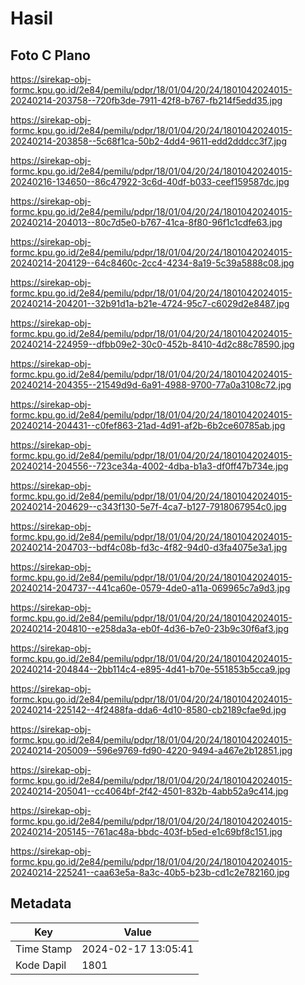 # Hasil

## Foto C Plano

https://sirekap-obj-formc.kpu.go.id/2e84/pemilu/pdpr/18/01/04/20/24/1801042024015-20240214-203758--720fb3de-7911-42f8-b767-fb214f5edd35.jpg

https://sirekap-obj-formc.kpu.go.id/2e84/pemilu/pdpr/18/01/04/20/24/1801042024015-20240214-203858--5c68f1ca-50b2-4dd4-9611-edd2dddcc3f7.jpg

https://sirekap-obj-formc.kpu.go.id/2e84/pemilu/pdpr/18/01/04/20/24/1801042024015-20240216-134650--86c47922-3c6d-40df-b033-ceef159587dc.jpg

https://sirekap-obj-formc.kpu.go.id/2e84/pemilu/pdpr/18/01/04/20/24/1801042024015-20240214-204013--80c7d5e0-b767-41ca-8f80-96f1c1cdfe63.jpg

https://sirekap-obj-formc.kpu.go.id/2e84/pemilu/pdpr/18/01/04/20/24/1801042024015-20240214-204129--64c8460c-2cc4-4234-8a19-5c39a5888c08.jpg

https://sirekap-obj-formc.kpu.go.id/2e84/pemilu/pdpr/18/01/04/20/24/1801042024015-20240214-204201--32b91d1a-b21e-4724-95c7-c6029d2e8487.jpg

https://sirekap-obj-formc.kpu.go.id/2e84/pemilu/pdpr/18/01/04/20/24/1801042024015-20240214-224959--dfbb09e2-30c0-452b-8410-4d2c88c78590.jpg

https://sirekap-obj-formc.kpu.go.id/2e84/pemilu/pdpr/18/01/04/20/24/1801042024015-20240214-204355--21549d9d-6a91-4988-9700-77a0a3108c72.jpg

https://sirekap-obj-formc.kpu.go.id/2e84/pemilu/pdpr/18/01/04/20/24/1801042024015-20240214-204431--c0fef863-21ad-4d91-af2b-6b2ce60785ab.jpg

https://sirekap-obj-formc.kpu.go.id/2e84/pemilu/pdpr/18/01/04/20/24/1801042024015-20240214-204556--723ce34a-4002-4dba-b1a3-df0ff47b734e.jpg

https://sirekap-obj-formc.kpu.go.id/2e84/pemilu/pdpr/18/01/04/20/24/1801042024015-20240214-204629--c343f130-5e7f-4ca7-b127-7918067954c0.jpg

https://sirekap-obj-formc.kpu.go.id/2e84/pemilu/pdpr/18/01/04/20/24/1801042024015-20240214-204703--bdf4c08b-fd3c-4f82-94d0-d3fa4075e3a1.jpg

https://sirekap-obj-formc.kpu.go.id/2e84/pemilu/pdpr/18/01/04/20/24/1801042024015-20240214-204737--441ca60e-0579-4de0-a11a-069965c7a9d3.jpg

https://sirekap-obj-formc.kpu.go.id/2e84/pemilu/pdpr/18/01/04/20/24/1801042024015-20240214-204810--e258da3a-eb0f-4d36-b7e0-23b9c30f6af3.jpg

https://sirekap-obj-formc.kpu.go.id/2e84/pemilu/pdpr/18/01/04/20/24/1801042024015-20240214-204844--2bb114c4-e895-4d41-b70e-551853b5cca9.jpg

https://sirekap-obj-formc.kpu.go.id/2e84/pemilu/pdpr/18/01/04/20/24/1801042024015-20240214-225142--4f2488fa-dda6-4d10-8580-cb2189cfae9d.jpg

https://sirekap-obj-formc.kpu.go.id/2e84/pemilu/pdpr/18/01/04/20/24/1801042024015-20240214-205009--596e9769-fd90-4220-9494-a467e2b12851.jpg

https://sirekap-obj-formc.kpu.go.id/2e84/pemilu/pdpr/18/01/04/20/24/1801042024015-20240214-205041--cc4064bf-2f42-4501-832b-4abb52a9c414.jpg

https://sirekap-obj-formc.kpu.go.id/2e84/pemilu/pdpr/18/01/04/20/24/1801042024015-20240214-205145--761ac48a-bbdc-403f-b5ed-e1c69bf8c151.jpg

https://sirekap-obj-formc.kpu.go.id/2e84/pemilu/pdpr/18/01/04/20/24/1801042024015-20240214-225241--caa63e5a-8a3c-40b5-b23b-cd1c2e782160.jpg


## Metadata

| Key        | Value               |
| ---------- | ------------------- |
| Time Stamp | 2024-02-17 13:05:41 |
| Kode Dapil | 1801                |



